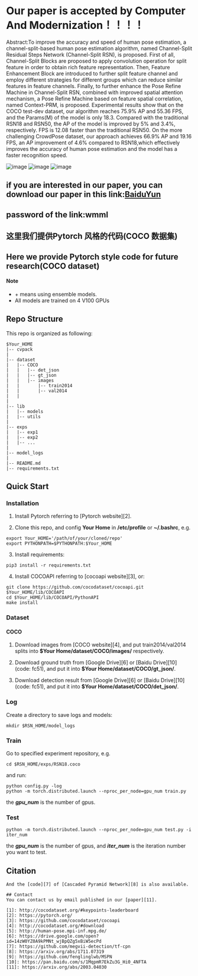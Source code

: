 # Our paper is accepted by Computer And Modernization！！！！

Abstract:To improve the accuracy and speed of human pose estimation, a channel-split-based human pose estimation algorithm, named Channel-Split Residual Steps Network (Channel-Split RSN), is proposed. First of all, Channel-Split Blocks are proposed to apply convolution operation for split feature in order to obtain rich feature representation. Then, Feature Enhancement Block are introduced to further split feature channel and employ different strategies for different groups which can reduce similar features in feature channels. Finally, to further enhance the Pose Refine Machine in Channel-Split RSN, combined with improved spatial attention mechanism, a Pose Refine Machine based on feature spatial correlation, named Context-PRM, is proposed. Experimental results show that on the COCO test-dev dataset, our algorithm reaches 75.9% AP and 55.36 FPS, and the Params(M) of the model is only 18.3. Compared with the traditional RSN18 and RSN50, the AP of the model is improved by 5% and 3.4%, respectively. FPS is 12.08 faster than the traditional RSN50. On the more challenging CrowdPose dataset, our approach achieves 66.9% AP and 19.16 FPS, an AP improvement of 4.6% compared to RSN18,which effectively improves the accuracy of human pose estimation and the model has a faster recognition speed.


![image](https://user-images.githubusercontent.com/68497831/128496986-3ccb60d9-fec4-4424-b485-d9cac5c72b7b.png)
![image](https://user-images.githubusercontent.com/68497831/128497007-1cbf6d46-3e14-4f13-8033-e817563f26d2.png)
![image](https://user-images.githubusercontent.com/68497831/128497024-2bef1c01-f14b-4301-a5f6-f35463cad032.png)


## if you are interested in our paper, you can download our paper in this link:[BaiduYun](https://pan.baidu.com/s/1aoSmS6qdR5lPDQc9TtyHsA) 
## password of the link:wmml

## 这里我们提供Pytorch 风格的代码(COCO 数据集)
## Here we provide Pytorch style code for future research(COCO dataset)


#### Note
* \+ means using ensemble models.
* All models are trained on 4 V100 GPUs


## Repo Structure
This repo is organized as following:
```
$Your_HOME
|-- cvpack
|
|-- dataset
|   |-- COCO
|   |   |-- det_json
|   |   |-- gt_json
|   |   |-- images
|   |       |-- train2014
|   |       |-- val2014
|   |
|   
|-- lib
|   |-- models
|   |-- utils
|
|-- exps
|   |-- exp1
|   |-- exp2
|   |-- ...
|
|-- model_logs
|
|-- README.md
|-- requirements.txt
```

## Quick Start

### Installation

1. Install Pytorch referring to [Pytorch website][2].

2. Clone this repo, and config **Your Home** in **/etc/profile** or **~/.bashrc**, e.g.
 ```
 export Your_HOME='/path/of/your/cloned/repo'
 export PYTHONPATH=$PYTHONPATH:$Your_HOME
 ```

3. Install requirements:
 ```
 pip3 install -r requirements.txt
 ```

4. Install COCOAPI referring to [cocoapi website][3], or:
 ```
 git clone https://github.com/cocodataset/cocoapi.git $Your_HOME/lib/COCOAPI
 cd $Your_HOME/lib/COCOAPI/PythonAPI
 make install
 ```
 
### Dataset

#### COCO

1. Download images from [COCO website][4], and put train2014/val2014 splits into **$Your Home/dataset/COCO/images/** respectively.

2. Download ground truth from [Google Drive][6] or [Baidu Drive][10] (code: fc51), and put it into **$Your Home/dataset/COCO/gt_json/**.

3. Download detection result from [Google Drive][6] or [Baidu Drive][10] (code: fc51), and put it into **$Your Home/dataset/COCO/det_json/**.



### Log
Create a directory to save logs and models:
```
mkdir $RSN_HOME/model_logs
```

### Train
Go to specified experiment repository, e.g.
```
cd $RSN_HOME/exps/RSN18.coco
```
and run:
```
python config.py -log
python -m torch.distributed.launch --nproc_per_node=gpu_num train.py
```
the ***gpu_num*** is the number of gpus.

### Test
```
python -m torch.distributed.launch --nproc_per_node=gpu_num test.py -i iter_num
```
the ***gpu_num*** is the number of gpus, and ***iter_num*** is the iteration number you want to test.

## Citation

```
And the [code][7] of [Cascaded Pyramid Network][8] is also available. 

## Contact
You can contact us by email published in our [paper][11].

[1]: http://cocodataset.org/#keypoints-leaderboard
[2]: https://pytorch.org/
[3]: https://github.com/cocodataset/cocoapi
[4]: http://cocodataset.org/#download
[5]: http://human-pose.mpi-inf.mpg.de/
[6]: https://drive.google.com/open?id=14zW0YZ0A9kPMNt_wjBpQZg5xBiW5ecPd
[7]: https://github.com/megvii-detection/tf-cpn
[8]: https://arxiv.org/abs/1711.07319
[9]: https://github.com/fenglinglwb/MSPN
[10]: https://pan.baidu.com/s/1MqpmR7EkZu3G_Hi0_4NFTA
[11]: https://arxiv.org/abs/2003.04030

